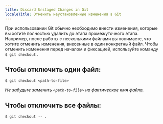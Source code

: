 ```yaml
---
title: Discard Unstaged Changes in Git
localeTitle: Отменить неустановленные изменения в Git
---
```

При использовании Git обычно необходимо внести изменения, которые вы хотите полностью удалить до этапа промежуточного этапа. Например, после работы с несколькими файлами вы понимаете, что хотите отменить изменения, внесенные в один конкретный файл. Чтобы отменить изменения перед началом и фиксацией, используйте команду `$ git checkout` .

## Чтобы отключить один файл:

`$ git checkout <path-to-file>`

_Не забудьте заменить `<path-to-file>` на фактическое имя файла._

## Чтобы отключить все файлы:

`$ git checkout -- .`